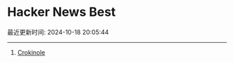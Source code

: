 # Hacker News Best

最近更新时间: 2024-10-18 20:05:44

--- 
1. [Crokinole](https://pudding.cool/2024/10/crokinole/) 
